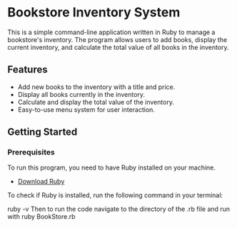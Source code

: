 # Bookstore Inventory System

This is a simple command-line application written in Ruby to manage a bookstore's inventory. 
The program allows users to add books, display the current inventory, 
and calculate the total value of all books in the inventory.

## Features

- Add new books to the inventory with a title and price.
- Display all books currently in the inventory.
- Calculate and display the total value of the inventory.
- Easy-to-use menu system for user interaction.

## Getting Started

### Prerequisites

To run this program, you need to have Ruby installed on your machine.

- [Download Ruby](https://www.ruby-lang.org/en/downloads/)

To check if Ruby is installed, run the following command in your terminal:

ruby -v
Then to run the code navigate to the directory of the .rb file and run with
ruby BookStore.rb
